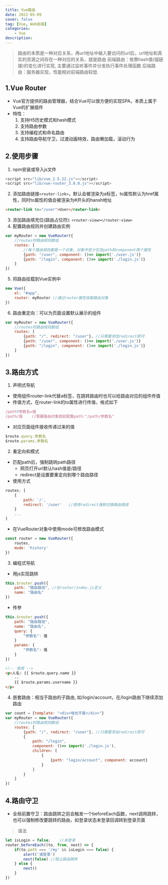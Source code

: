 ```yaml
---
title: Vue路由
date: 2022-05-09
cover: false
tag: [Vue, Web前端]
categories:
    - Vue
description: 
---
```

> 路由的本质是一种对应关系，再url地址中输入要访问的url后，url地址和真实的资源之间存在一种对应的关系，就是路由
> 前端路由：依靠hash值(锚链接)的变化进行实现, 主要通过监听事件并分发执行事件处理函数
> 后端路由：服务器实现，性能相对前端路由较低

## 1.Vue Router
- Vue官方提供的路由管理器，结合Vue可以很方便的实现SPA，本质上属于Vue的扩展插件
- 特性：
    1. 支持H5历史模式和hash模式
    2. 支持路由参数
    3. 支持编程式和命名路由
    4. 支持路由导航守卫，过渡动画特效，路由懒加载，滚动行为

## 2.使用步骤
1. npm安装或导入js文件
```js
<script src="lib/vue_2.5.22.js"></script>
<script src="lib/vue-router_3.0.0.js"></script>
```
2. 添加路由链接`<router-link>`，默认会被渲染为a标签，to属性默认为href属性，同时to属性的值会被渲染为#开头的hansh地址
```html
<router-link to="/user">User</router-link>
```
3. 添加路由填充位(路由占位符): `<router-view></router-view>`
4. 配置路由规则并创建路由实例
```js
var myRouter = new VueRouter({
    //routes时路由规则数组
    routes: [
        //每个路由规则都是一个对象，对象中至少包含path和component两个属性
        {path: "/user", component: ()=> import('./user.js')}
        {path: "/login", component: ()=> import('./login.js')}
    ]
})
```
5. 将路由挂载到Vue实例中
```js
new Vue({
    el: "#app",
    router: myRouter //通过router属性挂载路由对象
})
```
6. 路由重定向：可以为页面设置默认展示的组件
```js
var myRouter = new VueRouter({
    //routes时路由规则数组
    routes: [
        {path: "/", redirect: "/user"}, //只需要添加redirect即可
        {path: "/user", component: ()=> import('./user.js')}
        {path: "/login", component: ()=> import('./login.js')}
    ]
})
```

## 3.路由方式
1. 声明式导航
- 使用组件router-link代替a标签，在跳转路由时也可以给路由对应的组件传值
- 传值方式，在router-link的to属性进行传值，格式如下
```js
/path?参数名=值
/path/值    //需要路由对象提前配置path:"/path/参数名"
```
- 对应页面组件接收传递过来的值
```js
$route.query.参数名
$route.params.参数名
```

2. 重定向和模式
- 匹配path后，强制跳转path路径
    - 网页打开url默认hash值是/路径
    - redirect是设置要重定向到哪个路由路径
- 使用方式
```js
routes; [
    {
        path: '/',
        redirect: '/user'   //使用redirect强制切换路由路径
    }
    ...
]
```
- 在VueRouter对象中使用mode可修改路由模式
```js
const router = new VueRouter({
    routes,
    mode: 'history'
})
```

3. 编程式导航
- 用js实现跳转
```js
this.$router.push({
    path: "路由路径", //在router/index.js定义
    name: "路由名"
})
```
- 传参
```js
this.$router.push({
    path: "路由路径",
    name: "路由名",
    query: {
        "参数名": 值
    }
    params: {
        "参数名": 值
    }
})
```
```html
<!-- 使用 -->
<p>人名: {{ $route.query.name }}
    --
    {{ $route.params.username }}
</p>
```

4. 嵌套路由：相当于路由的子路由, 如/login/account，在/login路由下继续添加路由
```js
var count = {template: "<div>啥也不是</div>"}
var myRouter = new VueRouter({
    //routes时路由规则数组
    routes: [
        {path: "/", redirect: "/user"}, //只需要添加redirect即可
        {
            path: "/login",
            component: ()=> import('./login.js'),
            children: [
                {
                    {path: "login/account", component: account}
                }
            ]
        }
    ]
})
```

## 4.路由守卫
- 全局前置守卫：路由跳转之前会触发一个beforeEach函数，next调用跳转，也可以强制修改要跳转的路由，如登录状态未登录回调转到登录页面
>语法
```js
let isLogin = false;    //未登录
router.beforeEach((to, from, next) => {
    if(to.path === '/my' && isLogin === false) {
        alert('请登录')
        next(false) //阻止路由跳转
    } else {
        next()
    }
})
```